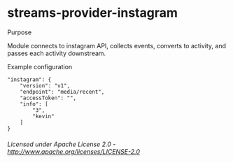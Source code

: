 streams-provider-instagram
==========================

Purpose                  

  Module connects to instagram API, collects events, converts to activity, and passes each activity downstream.

Example configuration

    "instagram": {
        "version": "v1",
        "endpoint": "media/recent",
        "accessToken": "",
        "info": [
            "3",
            "kevin"        
        ]
    }

###### Licensed under Apache License 2.0 - http://www.apache.org/licenses/LICENSE-2.0
